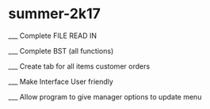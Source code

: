 # summer-2k17

___ Complete FILE READ IN

___ Complete BST (all functions) 

___ Create tab for all items customer orders

___ Make Interface User friendly

___ Allow program to give manager options to update menu


